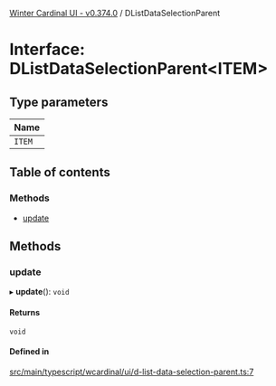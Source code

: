 [Winter Cardinal UI - v0.374.0](../index.md) / DListDataSelectionParent

# Interface: DListDataSelectionParent\<ITEM\>

## Type parameters

| Name |
| :------ |
| `ITEM` |

## Table of contents

### Methods

- [update](DListDataSelectionParent.md#update)

## Methods

### update

▸ **update**(): `void`

#### Returns

`void`

#### Defined in

[src/main/typescript/wcardinal/ui/d-list-data-selection-parent.ts:7](https://github.com/winter-cardinal/winter-cardinal-ui/blob/v0.310.1/src/main/typescript/wcardinal/ui/d-list-data-selection-parent.ts#L7)
